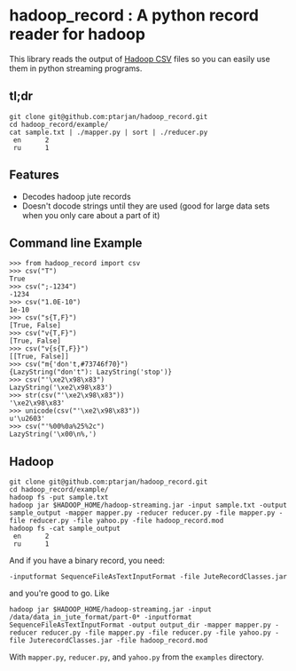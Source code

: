 # hadoop_record : A python record reader for hadoop

This library reads the output of [Hadoop CSV](http://svn.apache.org/viewvc/hadoop/common/trunk/src/java/org/apache/hadoop/record/CsvRecordOutput.java) files so you can easily use them in python streaming programs.

## tl;dr

    git clone git@github.com:ptarjan/hadoop_record.git
    cd hadoop_record/example/
    cat sample.txt | ./mapper.py | sort | ./reducer.py
     en      2
     ru      1

## Features

* Decodes hadoop jute records
* Doesn't docode strings until they are used (good for large data sets when you only care about a part of it)

## Command line Example

    >>> from hadoop_record import csv
    >>> csv("T")
    True
    >>> csv(";-1234")
    -1234
    >>> csv("1.0E-10")
    1e-10
    >>> csv("s{T,F}")
    [True, False]
    >>> csv("v{T,F}")
    [True, False]
    >>> csv("v{s{T,F}}")
    [[True, False]]
    >>> csv("m{'don't,#73746f70}")
    {LazyString("don't"): LazyString('stop')}
    >>> csv("'\xe2\x98\x83")
    LazyString('\xe2\x98\x83')
    >>> str(csv("'\xe2\x98\x83"))
    '\xe2\x98\x83'
    >>> unicode(csv("'\xe2\x98\x83"))
    u'\u2603'
    >>> csv("'%00%0a%25%2c")
    LazyString('\x00\n%,')

## Hadoop

    git clone git@github.com:ptarjan/hadoop_record.git
    cd hadoop_record/example/
    hadoop fs -put sample.txt
    hadoop jar $HADOOP_HOME/hadoop-streaming.jar -input sample.txt -output sample_output -mapper mapper.py -reducer reducer.py -file mapper.py -file reducer.py -file yahoo.py -file hadoop_record.mod
    hadoop fs -cat sample_output
     en      2
     ru      1

And if you have a binary record, you need:

    -inputformat SequenceFileAsTextInputFormat -file JuteRecordClasses.jar

and you're good to go. Like

    hadoop jar $HADOOP_HOME/hadoop-streaming.jar -input /data/data_in_jute_format/part-0* -inputformat SequenceFileAsTextInputFormat -output output_dir -mapper mapper.py -reducer reducer.py -file mapper.py -file reducer.py -file yahoo.py -file JuterecordClasses.jar -file hadoop_record.mod

With `mapper.py`, `reducer.py`, and `yahoo.py` from the `examples` directory.
